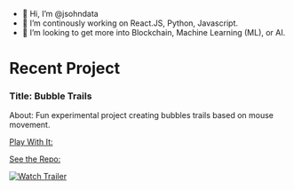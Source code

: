 - 👋 Hi, I’m @jsohndata
- 🌱 I’m continously working on React.JS, Python, Javascript.
- 💞️ I’m looking to get more into Blockchain, Machine Learning (ML), or AI.

<!---
jsohndata/jsohndata is a ✨ special ✨ repository because its `README.md` (this file) appears on your GitHub profile.
You can click the Preview link to take a look at your changes.
--->

# Recent Project
### Title: Bubble Trails
About: Fun experimental project creating bubbles trails based on mouse movement.

[Play With It:](https://chilldoodle.web.app/bubble-trails)

[See the Repo:](https://github.com/jsohndata/bubble-trails-javascript)

[![Watch Trailer](https://raw.githubusercontent.com/jsohndata/bubble-trails-javascript/main/src/readme-bubble-trails.gif)](https://www.youtube.com/watch?v=6Nhmg4nCPXE)
